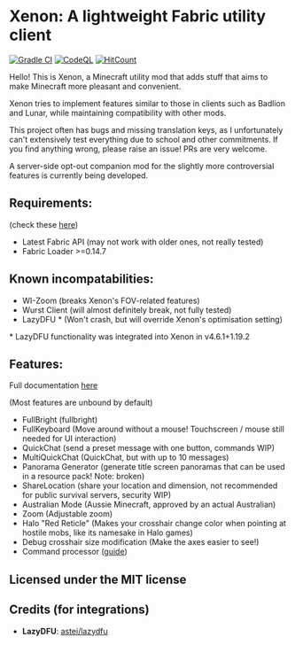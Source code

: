 # Xenon: A lightweight Fabric utility client

[![Gradle CI](https://github.com/AV306/xenon/actions/workflows/gradle_ci.yml/badge.svg?branch=1.19-DEV)](https://github.com/AV306/xenon/actions/workflows/gradle_ci.yml)
[![CodeQL](https://github.com/AV306/xenon/actions/workflows/codeql-analysis.yml/badge.svg)](https://github.com/AV306/xenon/actions/workflows/codeql-analysis.yml)
[![HitCount](https://hits.dwyl.com/AV306/xenon.svg?style=flat&show=unique)](http://hits.dwyl.com/AV306/xenon)

Hello! This is Xenon, a Minecraft utility mod that adds stuff that aims to make Minecraft more pleasant and convenient.

Xenon tries to implement features similar to those in clients such as Badlion and Lunar, while maintaining compatibility with other mods. 

This project often has bugs and missing translation keys, as I unfortunately can't extensively test everything due to school and other commitments. If you find anything wrong, please raise an issue! PRs are very welcome.

A server-side opt-out companion mod for the slightly more controversial features is currently being developed.

## Requirements:

(check these [here](https://fabricmc.net/develop))

- Latest Fabric API (may not work with older ones, not really tested)
- Fabric Loader >=0.14.7

## Known incompatabilities:

- WI-Zoom (breaks Xenon's FOV-related features)
- Wurst Client (will almost definitely break, not fully tested)
- LazyDFU * (Won't crash, but will override Xenon's optimisation setting)

\* LazyDFU functionality was integrated into Xenon in v4.6.1+1.19.2

## Features:

Full documentation [here](https://github.com/AV306/xenon/blob/1.19-DEV/FEATURES.md)

(Most features are unbound by default)

- FullBright (fullbright)
- FullKeyboard (Move around without a mouse! Touchscreen / mouse still needed for UI interaction)
- QuickChat (send a preset message with one button, commands WIP)
- MultiQuickChat (QuickChat, but with up to 10 messages)
- Panorama Generator (generate title screen panoramas that can be used in a resource pack! Note: broken)
- ShareLocation (share your location and dimension, not recommended for public survival servers, security WIP)
- Australian Mode (Aussie Minecraft, approved by an actual Australian)
- Zoom (Adjustable zoom)
- Halo "Red Reticle" (Makes your crosshair change color when pointing at hostile mobs, like its namesake in Halo games)
- Debug crosshair size modification (Make the axes easier to see!)
- Command processor ([guide](https://github.com/AV306/xenon/blob/1.19-DEV/CMD.md))

## Licensed under the MIT license

## Credits (for integrations)

- **LazyDFU**: [astei/lazydfu](https://github.com/astei/lazydfu)
